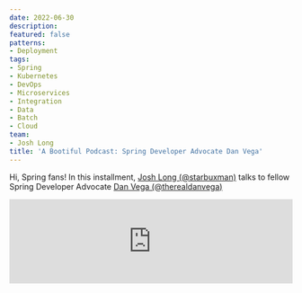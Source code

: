 ```yaml
---
date: 2022-06-30
description: 
featured: false
patterns:
- Deployment
tags:
- Spring
- Kubernetes
- DevOps
- Microservices
- Integration
- Data
- Batch
- Cloud
team:
- Josh Long
title: 'A Bootiful Podcast: Spring Developer Advocate Dan Vega'
---
```


<div>
 <p>Hi, Spring fans! In this installment, <a href="https://twitter.com/starbuxman">Josh Long (@starbuxman)</a> talks to fellow Spring Developer Advocate <a href="https://twitter.com/therealdanvega">Dan Vega (@therealdanvega)</a></p><iframe title="Spring Developer Advocate Dan Vega " allowtransparency="true" height="150" width="100%" style="border: none; min-width: min(100%, 430px);" scrolling="no" data-name="pb-iframe-player" src="https://www.podbean.com/player-v2/?i=jcbpr-1262670-pb&amp;from=pb6admin&amp;share=1&amp;download=1&amp;rtl=0&amp;fonts=Arial&amp;skin=1&amp;font-color=&amp;logo_link=episode_page&amp;btn-skin=7"></iframe>
</div>


